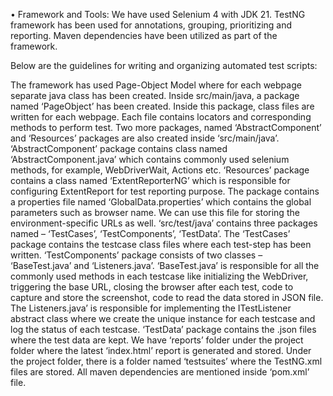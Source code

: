•	Framework and Tools:
We have used Selenium 4 with JDK 21. TestNG framework has been used for annotations, grouping, prioritizing and reporting. Maven dependencies have been utilized as part of the framework.

Below are the guidelines for writing and organizing automated test scripts:

The framework has used Page-Object Model where for each webpage separate java class has been created. Inside src/main/java, a package named ‘PageObject’ has been created. Inside this package, class files are written for each webpage. Each file contains locators and corresponding methods to perform test.
Two more packages, named ‘AbstractComponent’ and ‘Resources’ packages are also created inside ‘src/main/java’. ‘AbstractComponent’ package contains class named ‘AbstractComponent.java’ which contains commonly used selenium methods, for example, WebDriverWait, Actions etc. ‘Resources’ package contains a class named ‘ExtentReporterNG’ which is responsible for configuring ExtentReport for test reporting purpose. The package contains a properties file named ‘GlobalData.properties’ which contains the global parameters such as browser name. We can use this file for storing the environment-specific URLs as well.
‘src/test/java’ contains three packages named – ‘TestCases’, ‘TestComponents’, ‘TestData’. The ‘TestCases’ package contains the testcase class files where each test-step has been written. ‘TestComponents’ package consists of two classes – ‘BaseTest.java’ and ‘Listeners.java’. ‘BaseTest.java’ is responsible for all the commonly used methods in each testcase like initializing the WebDriver, triggering the base URL, closing the browser after each test, code to capture and store the screenshot, code to read the data stored in JSON file. The Listeners.java’ is responsible for implementing the ITestListener abstract class where we create the unique instance for each testcase and log the status of each testcase.
‘TestData’ package contains the .json files where the test data are kept.
We have ‘reports’ folder under the project folder where the latest ‘index.html’ report is generated and stored.
Under the project folder, there is a folder named ‘testsuites’ where the TestNG.xml files are stored.
All maven dependencies are mentioned inside ‘pom.xml’ file.

